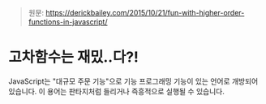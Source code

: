 > 원문: https://derickbailey.com/2015/10/21/fun-with-higher-order-functions-in-javascript/

# 고차함수는 재밌..다?!

JavaScript는 "대규모 주문 기능"으로 기능 프로그래밍 기능이 있는 언어로 개방되어 있습니다. 이 용어는 판타지처럼 들리거나 즉흥적으로 실행될 수 있습니다.